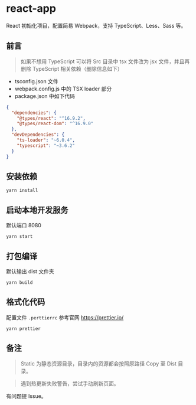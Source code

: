 # react-app

React 初始化项目，配置简易 Webpack，支持 TypeScript、Less、Sass 等。

## 前言
> 如果不想用 TypeScript 可以将 Src 目录中 tsx 文件改为 jsx 文件，并且再删除 TypeScript 相关依赖（删除信息如下）
* tsconfig.json 文件
* webpack.config.js 中的 TSX loader 部分
* package.json 中如下代码
```json
{
  "dependencies": {
    "@types/react": "^16.9.2",
    "@types/react-dom": "^16.9.0"
  },
  "devDependencies": {
    "ts-loader": "~6.0.4",
    "typescript": "~3.6.2"
  }
}
```

## 安装依赖
```shell script
yarn install
```

## 启动本地开发服务
默认端口 8080
```shell script
yarn start
```

## 打包编译
默认输出 dist 文件夹
```shell script
yarn build
```

## 格式化代码
配置文件 `.perttierrc` 参考官网 https://prettier.io/
```shell script
yarn prettier
```

## 备注
> Static 为静态资源目录，目录内的资源都会按照原路径 Copy 至 Dist 目录。

> 遇到热更新失败警告，尝试手动刷新页面。

有问题提 Issue。
